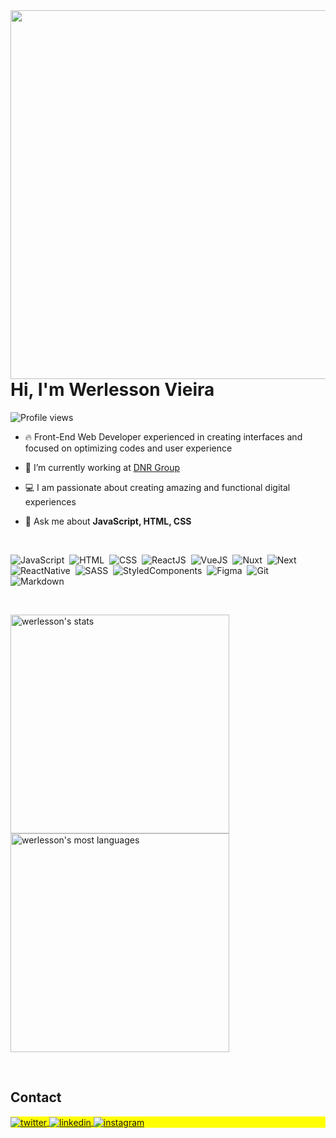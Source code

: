 <img align="right" height="590em" src="https://raw.githubusercontent.com/gist/werlesson/1c2d6e6748898153820099cba2efb529/raw/9e593edf8679cff225f89e85c835826427401fa4/github_card.svg"/>
<h1 align="left">Hi, I'm Werlesson Vieira</h1>
<p align="left"> <img src="https://komarev.com/ghpvc/?username=werlesson&color=blue" alt="Profile views" /> </p>

- 🔥 Front-End Web Developer experienced in creating interfaces and focused on optimizing codes and user experience

- 🔭 I’m currently working at [DNR Group](https://www.linkedin.com/company/grupodnr/mycompany/)

- 💻 I am passionate about creating amazing and functional digital experiences

- 💬 Ask me about **JavaScript, HTML, CSS**

<!-- ⚡ Fun fact **Oneye 😜** -->

<!-- 👨‍💻 More at [maykbrito.dev](https://maykbrito.dev) -->

<br />

![JavaScript](https://img.shields.io/badge/-JavaScript-05122A?style=flat&logo=javascript)&nbsp;
![HTML](https://img.shields.io/badge/-HTML-05122A?style=flat&logo=HTML5)&nbsp;
![CSS](https://img.shields.io/badge/-CSS-05122A?style=flat&logo=CSS3&logoColor=1572B6)&nbsp;
![ReactJS](https://img.shields.io/badge/-React-05122A?style=flat&logo=react)&nbsp;
![VueJS](https://img.shields.io/badge/-Vue-05122A?style=flat&logo=vuedotjs)&nbsp;
![Nuxt](https://img.shields.io/badge/-Nuxt-05122A?style=flat&logo=nuxtdotjs)&nbsp;
![Next](https://img.shields.io/badge/-Next-05122A?style=flat&logo=nextdotjs)&nbsp;
![ReactNative](https://img.shields.io/badge/-React_Native-05122A?style=flat&logo=react)&nbsp;
![SASS](https://img.shields.io/badge/-SASS-05122A?style=flat&logo=sass)&nbsp;
![StyledComponents](https://img.shields.io/badge/-Styled_Components-05122A?style=flat&logo=styledcomponents)&nbsp;
![Figma](https://img.shields.io/badge/-Figma-05122A?style=flat&logo=figma)&nbsp;
![Git](https://img.shields.io/badge/-Git-05122A?style=flat&logo=git)&nbsp;
![Markdown](https://img.shields.io/badge/-Markdown-05122A?style=flat&logo=markdown)&nbsp;

<br>

<p align="left">
<img width="350em" src="https://github-readme-stats.vercel.app/api?username=werlesson&show_icons=true&theme=vision-friendly-dark" alt="werlesson's stats"/>
<img width="350em" src="https://github-readme-stats.vercel.app/api/top-langs/?username=werlesson&layout=compact&theme=vision-friendly-dark" alt="werlesson's most languages"/>
</p>
<!--

<br><br>

## 🛠 &nbsp;Tech Stack

![JavaScript](https://img.shields.io/badge/-JavaScript-05122A?style=flat&logo=javascript)&nbsp;
![Node.js](https://img.shields.io/badge/-Node.js-05122A?style=flat&logo=node.js)&nbsp;
![HTML](https://img.shields.io/badge/-HTML-05122A?style=flat&logo=HTML5)&nbsp;
![CSS](https://img.shields.io/badge/-CSS-05122A?style=flat&logo=CSS3&logoColor=1572B6)&nbsp;
![React](https://img.shields.io/badge/-React-05122A?style=flat&logo=react)&nbsp;
![Git](https://img.shields.io/badge/-Git-05122A?style=flat&logo=git)&nbsp;
![GitHub](https://img.shields.io/badge/-GitHub-05122A?style=flat&logo=github)&nbsp;
![Markdown](https://img.shields.io/badge/-Markdown-05122A?style=flat&logo=markdown)&nbsp;
![Visual Studio Code](https://img.shields.io/badge/-Visual%20Studio%20Code-05122A?style=flat&logo=visual-studio-code&logoColor=007ACC)&nbsp;
![PostgreSQL](https://img.shields.io/badge/-PostgreSQL-05122A?style=flat&logo=postgresql)&nbsp;
![SQLite](https://img.shields.io/badge/-SQLite-05122A?style=flat&logo=sqlite)&nbsp;

<br><br>

## ⚙️ &nbsp;GitHub Analytics

<p align="left">
<img width="530em" src="https://github-readme-stats.vercel.app/api?username=maykbrito&show_icons=true&theme=vision-friendly-dark" alt="maykbrito's stats"/>
<img width="530em" src="https://github-readme-stats.vercel.app/api/top-langs/?username=maykbrito&layout=compact&theme=vision-friendly-dark" alt="maykbrito's most languages"/>
</p>
-->

<br>

## Contact

<p align="left" style="background:yellow">
<!-- a href="https://codepen.io/maykbrito" target="_blank">
  <img align="center" src="https://img.shields.io/badge/-maykbrito-05122A?style=flat&logo=codepen" alt="codepen"/>
</a -->
<a href="https://twitter.com/vieira" target="_blank">
  <img align="center" src="https://img.shields.io/badge/-werlessonvieira-05122A?style=flat&logo=twitter" alt="twitter"/>  
</a>
<a href="https://linkedin.com/in/werlesson" target="_blank">
  <img align="center" src="https://img.shields.io/badge/-werlesson-05122A?style=flat&logo=linkedin" alt="linkedin"/>
</a>
<a href="https://instagram.com/werlessonvieira" target="_blank">
 <img align="center" src="https://img.shields.io/badge/-werlessonvieira-05122A?style=flat&logo=instagram" alt="instagram"/>
</a>
<!--a href="https://youtube.com/maykbrito" target="_blank">
 <img align="center" src="https://img.shields.io/badge/-maykbrito-05122A?style=flat&logo=youtube" alt="youtube"/>
</a-->
</p>

<!--

<img width="490em" src="https://github-readme-twitter-gazf.vercel.app/api?id=maykbrito&layout=wide&show_reply=off&show_retweet=off" />


**maykbrito/maykbrito** is a ✨ _special_ ✨ repository because its `README.md` (this file) appears on your GitHub profile.

Here are some ideas to get you started:

- 🔭 I’m currently working on ...
- 🌱 I’m currently learning ...
- 👯 I’m looking to collaborate on ...
- 🤔 I’m looking for help with ...
- 💬 Ask me about ...
- 📫 How to reach me: ...
- 😄 Pronouns: ...
- ⚡ Fun fact: ...
-->
